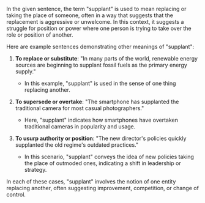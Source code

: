 In the given sentence, the term "supplant" is used to mean replacing or taking the place of someone, often in a way that suggests that the replacement is aggressive or unwelcome. In this context, it suggests a struggle for position or power where one person is trying to take over the role or position of another.

Here are example sentences demonstrating other meanings of "supplant":

1. **To replace or substitute**: "In many parts of the world, renewable energy sources are beginning to supplant fossil fuels as the primary energy supply."
   - In this example, "supplant" is used in the sense of one thing replacing another.

2. **To supersede or overtake**: "The smartphone has supplanted the traditional camera for most casual photographers."
   - Here, "supplant" indicates how smartphones have overtaken traditional cameras in popularity and usage. 

3. **To usurp authority or position**: "The new director's policies quickly supplanted the old regime's outdated practices."
   - In this scenario, "supplant" conveys the idea of new policies taking the place of outmoded ones, indicating a shift in leadership or strategy. 

In each of these cases, "supplant" involves the notion of one entity replacing another, often suggesting improvement, competition, or change of control.